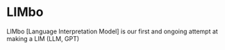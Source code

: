 # LIMbo
LIMbo [Language Interpretation Model] is our first and ongoing attempt at making a LIM (LLM, GPT)

